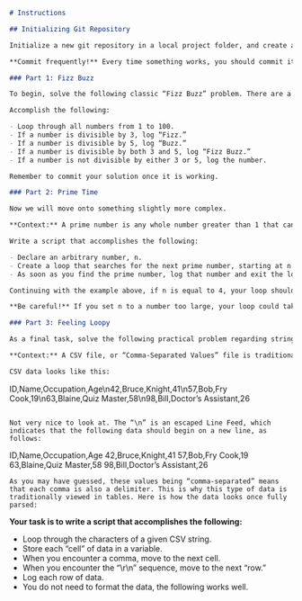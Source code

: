 ```md
# Instructions

## Initializing Git Repository

Initialize a new git repository in a local project folder, and create a JavaScript file to contain your code. Complete the activities below. For each of the activities, decide whether it is best to use `for`, `for of`, or `while` loops to implement the solution.Use the break and continue statements to control loop flow.

**Commit frequently!** Every time something works, you should commit it. Remember, you can always go back to a previous commit if something breaks.

### Part 1: Fizz Buzz

To begin, solve the following classic “Fizz Buzz” problem. There are a few different ways to do this - experiment with what you think is the most efficient. Once you have solved the problem, ask yourself if there could be another way; and if so, would it be better.

Accomplish the following:

- Loop through all numbers from 1 to 100.
- If a number is divisible by 3, log “Fizz.”
- If a number is divisible by 5, log “Buzz.”
- If a number is divisible by both 3 and 5, log “Fizz Buzz.”
- If a number is not divisible by either 3 or 5, log the number.

Remember to commit your solution once it is working.

### Part 2: Prime Time

Now we will move onto something slightly more complex.

**Context:** A prime number is any whole number greater than 1 that cannot be exactly divided by any whole number other than itself and 1. For example, the number 5 is prime because it cannot be divided by 4, 3, or 2; it can only be divided by itself (5) and 1. Similarly, the numbers 7 and 11 are prime. As numbers become larger, determining whether or not they are prime is increasingly difficult, but loops make this process relatively easy!

Write a script that accomplishes the following:

- Declare an arbitrary number, n.
- Create a loop that searches for the next prime number, starting at n and incrementing from there.
- As soon as you find the prime number, log that number and exit the loop.

Continuing with the example above, if n is equal to 4, your loop should log 5. Similarly, if n is 5, it should log 7, and if n is 9, it should log 11. Test your loop with higher numbers and reference an online prime number table to determine the accuracy of your code.

**Be careful!** If you set n to a number too large, your loop could take a long time to process.

### Part 3: Feeling Loopy

As a final task, solve the following practical problem regarding string processing.

**Context:** A CSV file, or “Comma-Separated Values” file is traditionally used to store tabular data. You may be familiar with CSVs through past use of programs such as Microsoft Excel or Google Sheets. While each of these programs save their data in different formats to preserve style (e.g., font color or cell backgrounds), at their core, they are storing CSV data.

CSV data looks like this:
```

ID,Name,Occupation,Age\n42,Bruce,Knight,41\n57,Bob,Fry Cook,19\n63,Blaine,Quiz Master,58\n98,Bill,Doctor’s Assistant,26

```

Not very nice to look at. The “\n” is an escaped Line Feed, which indicates that the following data should begin on a new line, as follows:
```

ID,Name,Occupation,Age
42,Bruce,Knight,41
57,Bob,Fry Cook,19
63,Blaine,Quiz Master,58
98,Bill,Doctor’s Assistant,26

```
As you may have guessed, these values being “comma-separated” means that each comma is also a delimiter. This is why this type of data is traditionally viewed in tables. Here is how the data looks once fully parsed:
```

**Your task is to write a script that accomplishes the following:**

- Loop through the characters of a given CSV string.
- Store each “cell” of data in a variable.
- When you encounter a comma, move to the next cell.
- When you encounter the “\r\n” sequence, move to the next “row.”
- Log each row of data.
- You do not need to format the data, the following works well.
